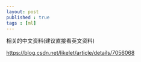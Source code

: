 ```yaml
---
layout: post
published : true
tags : [ml]
---
```










相关的中文资料(建议直接看英文资料)

https://blog.csdn.net/likelet/article/details/7056068
